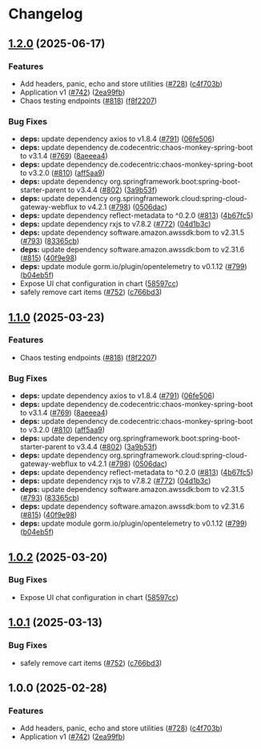 # Changelog

## [1.2.0](https://github.com/jhkim-mzc/eks-workshop-retail-store-sample-app/compare/v1.1.0...v1.2.0) (2025-06-17)


### Features

* Add headers, panic, echo and store utilities ([#728](https://github.com/jhkim-mzc/eks-workshop-retail-store-sample-app/issues/728)) ([c4f703b](https://github.com/jhkim-mzc/eks-workshop-retail-store-sample-app/commit/c4f703bc78bd832116a78e78bf44024aa5c361ca))
* Application v1 ([#742](https://github.com/jhkim-mzc/eks-workshop-retail-store-sample-app/issues/742)) ([2ea99fb](https://github.com/jhkim-mzc/eks-workshop-retail-store-sample-app/commit/2ea99fbf94c891c4da166c2527f082ab5c621240))
* Chaos testing endpoints ([#818](https://github.com/jhkim-mzc/eks-workshop-retail-store-sample-app/issues/818)) ([f8f2207](https://github.com/jhkim-mzc/eks-workshop-retail-store-sample-app/commit/f8f22078ea67049144bc2d59efc7a60c730c67f0))


### Bug Fixes

* **deps:** update dependency axios to v1.8.4 ([#791](https://github.com/jhkim-mzc/eks-workshop-retail-store-sample-app/issues/791)) ([06fe506](https://github.com/jhkim-mzc/eks-workshop-retail-store-sample-app/commit/06fe506a860bdadbe7fa69251b87ff62878f7f5d))
* **deps:** update dependency de.codecentric:chaos-monkey-spring-boot to v3.1.4 ([#769](https://github.com/jhkim-mzc/eks-workshop-retail-store-sample-app/issues/769)) ([8aeeea4](https://github.com/jhkim-mzc/eks-workshop-retail-store-sample-app/commit/8aeeea4ec3bbd6ec93c3a13aea43d15d805c0c3c))
* **deps:** update dependency de.codecentric:chaos-monkey-spring-boot to v3.2.0 ([#810](https://github.com/jhkim-mzc/eks-workshop-retail-store-sample-app/issues/810)) ([aff5aa9](https://github.com/jhkim-mzc/eks-workshop-retail-store-sample-app/commit/aff5aa94a81923765d38f3a4dd7b639706be1563))
* **deps:** update dependency org.springframework.boot:spring-boot-starter-parent to v3.4.4 ([#802](https://github.com/jhkim-mzc/eks-workshop-retail-store-sample-app/issues/802)) ([3a9b53f](https://github.com/jhkim-mzc/eks-workshop-retail-store-sample-app/commit/3a9b53f1a1387ea0bfeabd7d6495983f15922ac3))
* **deps:** update dependency org.springframework.cloud:spring-cloud-gateway-webflux to v4.2.1 ([#798](https://github.com/jhkim-mzc/eks-workshop-retail-store-sample-app/issues/798)) ([0506dac](https://github.com/jhkim-mzc/eks-workshop-retail-store-sample-app/commit/0506dac93cb109d12665c418b3412db3d2eca53b))
* **deps:** update dependency reflect-metadata to ^0.2.0 ([#813](https://github.com/jhkim-mzc/eks-workshop-retail-store-sample-app/issues/813)) ([4b67fc5](https://github.com/jhkim-mzc/eks-workshop-retail-store-sample-app/commit/4b67fc57514596585c7d4aa5d75042f6a6dd95ba))
* **deps:** update dependency rxjs to v7.8.2 ([#772](https://github.com/jhkim-mzc/eks-workshop-retail-store-sample-app/issues/772)) ([04d1b3c](https://github.com/jhkim-mzc/eks-workshop-retail-store-sample-app/commit/04d1b3c3a7e0a75252ec26d99c5ca488e84b7fbe))
* **deps:** update dependency software.amazon.awssdk:bom to v2.31.5 ([#793](https://github.com/jhkim-mzc/eks-workshop-retail-store-sample-app/issues/793)) ([83365cb](https://github.com/jhkim-mzc/eks-workshop-retail-store-sample-app/commit/83365cb236b055a61d559896e27ffec7478e7169))
* **deps:** update dependency software.amazon.awssdk:bom to v2.31.6 ([#815](https://github.com/jhkim-mzc/eks-workshop-retail-store-sample-app/issues/815)) ([40f9e98](https://github.com/jhkim-mzc/eks-workshop-retail-store-sample-app/commit/40f9e98af9395dabb2278f5f6f246caa7cf5b413))
* **deps:** update module gorm.io/plugin/opentelemetry to v0.1.12 ([#799](https://github.com/jhkim-mzc/eks-workshop-retail-store-sample-app/issues/799)) ([b04eb5f](https://github.com/jhkim-mzc/eks-workshop-retail-store-sample-app/commit/b04eb5f984ea6c408165e988f7f25c80da9d2b85))
* Expose UI chat configuration in chart ([58597cc](https://github.com/jhkim-mzc/eks-workshop-retail-store-sample-app/commit/58597cc9206758f95cf50f6b37df02fa828059d1))
* safely remove cart items ([#752](https://github.com/jhkim-mzc/eks-workshop-retail-store-sample-app/issues/752)) ([c766bd3](https://github.com/jhkim-mzc/eks-workshop-retail-store-sample-app/commit/c766bd3a9f2b24395f3a1276e0a1bc9fc7804f0d))

## [1.1.0](https://github.com/aws-containers/retail-store-sample-app/compare/v1.0.2...v1.1.0) (2025-03-23)


### Features

* Chaos testing endpoints ([#818](https://github.com/aws-containers/retail-store-sample-app/issues/818)) ([f8f2207](https://github.com/aws-containers/retail-store-sample-app/commit/f8f22078ea67049144bc2d59efc7a60c730c67f0))


### Bug Fixes

* **deps:** update dependency axios to v1.8.4 ([#791](https://github.com/aws-containers/retail-store-sample-app/issues/791)) ([06fe506](https://github.com/aws-containers/retail-store-sample-app/commit/06fe506a860bdadbe7fa69251b87ff62878f7f5d))
* **deps:** update dependency de.codecentric:chaos-monkey-spring-boot to v3.1.4 ([#769](https://github.com/aws-containers/retail-store-sample-app/issues/769)) ([8aeeea4](https://github.com/aws-containers/retail-store-sample-app/commit/8aeeea4ec3bbd6ec93c3a13aea43d15d805c0c3c))
* **deps:** update dependency de.codecentric:chaos-monkey-spring-boot to v3.2.0 ([#810](https://github.com/aws-containers/retail-store-sample-app/issues/810)) ([aff5aa9](https://github.com/aws-containers/retail-store-sample-app/commit/aff5aa94a81923765d38f3a4dd7b639706be1563))
* **deps:** update dependency org.springframework.boot:spring-boot-starter-parent to v3.4.4 ([#802](https://github.com/aws-containers/retail-store-sample-app/issues/802)) ([3a9b53f](https://github.com/aws-containers/retail-store-sample-app/commit/3a9b53f1a1387ea0bfeabd7d6495983f15922ac3))
* **deps:** update dependency org.springframework.cloud:spring-cloud-gateway-webflux to v4.2.1 ([#798](https://github.com/aws-containers/retail-store-sample-app/issues/798)) ([0506dac](https://github.com/aws-containers/retail-store-sample-app/commit/0506dac93cb109d12665c418b3412db3d2eca53b))
* **deps:** update dependency reflect-metadata to ^0.2.0 ([#813](https://github.com/aws-containers/retail-store-sample-app/issues/813)) ([4b67fc5](https://github.com/aws-containers/retail-store-sample-app/commit/4b67fc57514596585c7d4aa5d75042f6a6dd95ba))
* **deps:** update dependency rxjs to v7.8.2 ([#772](https://github.com/aws-containers/retail-store-sample-app/issues/772)) ([04d1b3c](https://github.com/aws-containers/retail-store-sample-app/commit/04d1b3c3a7e0a75252ec26d99c5ca488e84b7fbe))
* **deps:** update dependency software.amazon.awssdk:bom to v2.31.5 ([#793](https://github.com/aws-containers/retail-store-sample-app/issues/793)) ([83365cb](https://github.com/aws-containers/retail-store-sample-app/commit/83365cb236b055a61d559896e27ffec7478e7169))
* **deps:** update dependency software.amazon.awssdk:bom to v2.31.6 ([#815](https://github.com/aws-containers/retail-store-sample-app/issues/815)) ([40f9e98](https://github.com/aws-containers/retail-store-sample-app/commit/40f9e98af9395dabb2278f5f6f246caa7cf5b413))
* **deps:** update module gorm.io/plugin/opentelemetry to v0.1.12 ([#799](https://github.com/aws-containers/retail-store-sample-app/issues/799)) ([b04eb5f](https://github.com/aws-containers/retail-store-sample-app/commit/b04eb5f984ea6c408165e988f7f25c80da9d2b85))

## [1.0.2](https://github.com/aws-containers/retail-store-sample-app/compare/v1.0.1...v1.0.2) (2025-03-20)


### Bug Fixes

* Expose UI chat configuration in chart ([58597cc](https://github.com/aws-containers/retail-store-sample-app/commit/58597cc9206758f95cf50f6b37df02fa828059d1))

## [1.0.1](https://github.com/aws-containers/retail-store-sample-app/compare/v1.0.0...v1.0.1) (2025-03-13)


### Bug Fixes

* safely remove cart items ([#752](https://github.com/aws-containers/retail-store-sample-app/issues/752)) ([c766bd3](https://github.com/aws-containers/retail-store-sample-app/commit/c766bd3a9f2b24395f3a1276e0a1bc9fc7804f0d))

## 1.0.0 (2025-02-28)


### Features

* Add headers, panic, echo and store utilities ([#728](https://github.com/aws-containers/retail-store-sample-app/issues/728)) ([c4f703b](https://github.com/aws-containers/retail-store-sample-app/commit/c4f703bc78bd832116a78e78bf44024aa5c361ca))
* Application v1 ([#742](https://github.com/aws-containers/retail-store-sample-app/issues/742)) ([2ea99fb](https://github.com/aws-containers/retail-store-sample-app/commit/2ea99fbf94c891c4da166c2527f082ab5c621240))
